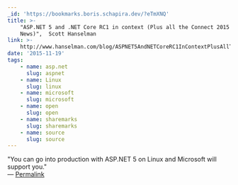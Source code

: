 ```yaml
---
_id: 'https://bookmarks.boris.schapira.dev/?eTmXNQ'
title: >-
    "ASP.NET 5 and .NET Core RC1 in context (Plus all the Connect 2015
    News)",  Scott Hanselman
link: >-
    http://www.hanselman.com/blog/ASPNET5AndNETCoreRC1InContextPlusAllTheConnect2015News.aspx
date: '2015-11-19'
tags:
    - name: asp.net
      slug: aspnet
    - name: Linux
      slug: linux
    - name: microsoft
      slug: microsoft
    - name: open
      slug: open
    - name: sharemarks
      slug: sharemarks
    - name: source
      slug: source
---
```


&quot;You can go into production with ASP.NET 5 on Linux and Microsoft will
support you.&quot; <br>&#8212;
<a href="https://bookmarks.boris.schapira.dev/?eTmXNQ" title="Permalink">Permalink</a>

